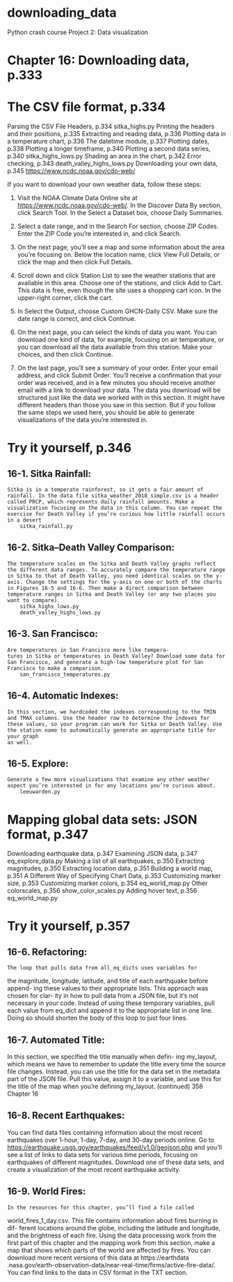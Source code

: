 # downloading_data

Python crash course
Project 2: Data visualization

# Chapter 16: Downloading data, p.333

# The CSV file format, p.334
Parsing the CSV File Headers, p.334
    sitka_highs.py
Printing the headers and their positions, p.335
Extracting and reading data, p.336
Plotting data in a temperature chart, p.336
The datetime module, p.337
Plotting dates, p.338
Plotting a longer timeframe, p.340
Plotting a second data series, p.340
    sitka_highs_lows.py
Shading an area in the chart, p.342
Error checking, p.343
    death_valley_highs_lows.py
Downloading your own data, p.345
    https://www.ncdc.noaa.gov/cdo-web/

If you want to download your own weather data, follow these steps:

1. Visit the NOAA Climate Data Online site at https://www.ncdc.noaa.gov/cdo-web/. In the Discover Data By section, click Search Tool. In the Select a Dataset box, choose Daily Summaries.

2. Select a date range, and in the Search For section, choose ZIP Codes. Enter the ZIP Code you’re interested in, and click Search.

3. On the next page, you’ll see a map and some information about the area you’re focusing on. Below the location name, click View Full Details, or click the map and then click Full Details.

4. Scroll down and click Station List to see the weather stations that are available in this area. Choose one of the stations, and click Add to Cart. This data is free, even though the site uses a shopping cart icon. In the
upper-right corner, click the cart.

5. In Select the Output, choose Custom GHCN-Daily CSV. Make sure the date range is correct, and click Continue.

6. On the next page, you can select the kinds of data you want. You can download one kind of data, for example, focusing on air temperature, or you can download all the data available from this station. Make your choices, and then click Continue.

7. On the last page, you’ll see a summary of your order. Enter your email address, and click Submit Order. You’ll receive a confirmation that your order was received, and in a few minutes you should receive another email with a link to download your data. The data you download will be structured just like the data we worked with in this section. It might have different headers than those you saw in this section. But if you follow the same steps we used here, you should be
able to generate visualizations of the data you’re interested in.


# Try it yourself, p.346

## 16-1. Sitka Rainfall: 
    Sitka is in a temperate rainforest, so it gets a fair amount of rainfall. In the data file sitka_weather_2018_simple.csv is a header called PRCP, which represents daily rainfall amounts. Make a visualization focusing on the data in this column. You can repeat the exercise for Death Valley if you’re curious how little rainfall occurs in a desert
        sitka_rainfall.py

## 16-2. Sitka–Death Valley Comparison: 
    The temperature scales on the Sitka and Death Valley graphs reflect the different data ranges. To accurately compare the temperature range in Sitka to that of Death Valley, you need identical scales on the y-axis. Change the settings for the y-axis on one or both of the charts in Figures 16-5 and 16-6. Then make a direct comparison between temperature ranges in Sitka and Death Valley (or any two places you want to compare).
        sitka_highs_lows.py
        death_valley_highs_lows.py

## 16-3. San Francisco: 
    Are temperatures in San Francisco more like tempera-
    tures in Sitka or temperatures in Death Valley? Download some data for San Francisco, and generate a high-low temperature plot for San Francisco to make a comparison.
        san_francisco_temperatures.py

## 16-4. Automatic Indexes: 
    In this section, we hardcoded the indexes corresponding to the TMIN and TMAX columns. Use the header row to determine the indexes for these values, so your program can work for Sitka or Death Valley. Use the station name to automatically generate an appropriate title for your graph
    as well.

## 16-5. Explore: 
    Generate a few more visualizations that examine any other weather aspect you’re interested in for any locations you’re curious about.
        leeuwarden.py


# Mapping global data sets: JSON format, p.347
Downloading earthquake data, p.347
Examining JSON data, p.347
    eq_explore_data.py
Making a list of all earthquakes, p.350
Extracting magnitudes, p.350
Extracting location data, p.351
Building a world map, p.351
A Different Way of Specifying Chart Data, p.353
Customizing marker size, p.353
Customizing marker colors, p.354
    eq_world_map.py
Other colorscales, p.356
    show_color_scales.py
Adding hover text, p.356
    eq_world_map.py


# Try it yourself, p.357

## 16-6. Refactoring: 
    The loop that pulls data from all_eq_dicts uses variables for
the magnitude, longitude, latitude, and title of each earthquake before append-
ing these values to their appropriate lists. This approach was chosen for clar-
ity in how to pull data from a JSON file, but it’s not necessary in your code.
Instead of using these temporary variables, pull each value from eq_dict and
append it to the appropriate list in one line. Doing so should shorten the body
of this loop to just four lines.

## 16-7. Automated Title: 
In this section, we specified the title manually when defin-
ing my_layout, which means we have to remember to update the title every
time the source file changes. Instead, you can use the title for the data set in
the metadata part of the JSON file. Pull this value, assign it to a variable, and
use this for the title of the map when you’re defining my_layout.
(continued)
358 Chapter 16

## 16-8. Recent Earthquakes: 
You can find data files containing information about
the most recent earthquakes over 1-hour, 1-day, 7-day, and 30-day periods
online. Go to https://earthquake.usgs.gov/earthquakes/feed/v1.0/geojson.php
and you’ll see a list of links to data sets for various time periods, focusing on
earthquakes of different magnitudes. Download one of these data sets, and
create a visualization of the most recent earthquake activity.

## 16-9. World Fires: 
    In the resources for this chapter, you’ll find a file called
world_fires_1_day.csv. This file contains information about fires burning in dif-
ferent locations around the globe, including the latitude and longitude, and the
brightness of each fire. Using the data processing work from the first part of
this chapter and the mapping work from this section, make a map that shows
which parts of the world are affected by fires.
You can download more recent versions of this data at https://earthdata
.nasa.gov/earth-observation-data/near-real-time/firms/active-fire-data/. You
can find links to the data in CSV format in the TXT section.
